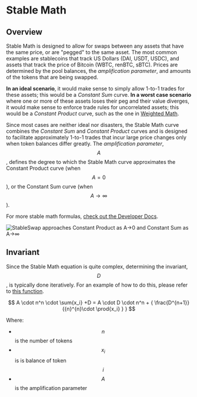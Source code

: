 # Stable Math

## Overview

Stable Math is designed to allow for swaps between any assets that have the same price, or are "pegged" to the same asset. The most common examples are stablecoins that track US Dollars (DAI, USDT, USDC), and assets that track the price of Bitcoin (WBTC, renBTC, sBTC). Prices are determined by the pool balances, the _amplification parameter_, and amounts of the tokens that are being swapped.

**In an ideal scenario**, it would make sense to simply allow 1-to-1 trades for these assets; this would be a _Constant Sum_ curve. **In a worst case scenario** where one or more of these assets loses their peg and their value diverges, it would make sense to enforce trade rules for uncorrelated assets; this would be a _Constant Product_ curve, such as the one in [Weighted Math](https://github.com/holdr-fi/docs-v2/blob/v2/concepts/math/broken-reference/README.md).

Since most cases are neither ideal nor disasters, the Stable Math curve combines the _Constant Sum_ and _Constant Product_ curves and is designed to facilitate approximately 1-to-1 trades that incur large price changes only when token balances differ greatly. The _amplification parameter_, $$A$$, defines the degree to which the Stable Math curve approximates the Constant Product curve (when $$A=0$$), or the Constant Sum curve (when $$A\rightarrow \infty$$).

For more stable math formulas, [check out the Developer Docs](https://dev.balancer.fi/resources/pools/math/stable-math).

![StableSwap approaches Constant Product as A->0 and Constant Sum as A->∞](<../../.gitbook/assets/output (1).gif>)

## Invariant

Since the Stable Math equation is quite complex, determining the invariant, $$D$$, is typically done iteratively. For an example of how to do this, please refer to [this function](https://github.com/georgeroman/balancer-v2-pools/blob/main/src/pools/stable/math.ts#L16).

$$
A \cdot n^n \cdot \sum{x_i} +D = A \cdot D \cdot n^n + { \frac{D^{n+1}}{{n}^{n}\cdot \prod{x_i} } }
$$

Where:

* $$n$$ is the number of tokens
* $$x_i$$ is is balance of token $$i$$
* $$A$$ is the amplification parameter
